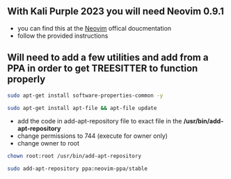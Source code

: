 ## With Kali Purple 2023 you will need Neovim 0.9.1
* you can find this at the [Neovim](https://github.com/neovim/neovim/releases/tag/v0.9.0) offical doucmentation
* follow the provided instructions

## Will need to add a few utilities and add from a PPA in order to get TREESITTER to function properly
```bash
sudo apt-get install software-properties-common -y
```
```bash
sudo apt-get install apt-file && apt-file update
```
* add the code in add-apt-repository file to exact file in the **/usr/bin/add-apt-repository**
* change permissions to 744 (execute for owner only)
* change owner to root
```bash
chown root:root /usr/bin/add-apt-repository
```
```bash
sudo add-apt-repository ppa:neovim-ppa/stable
```






